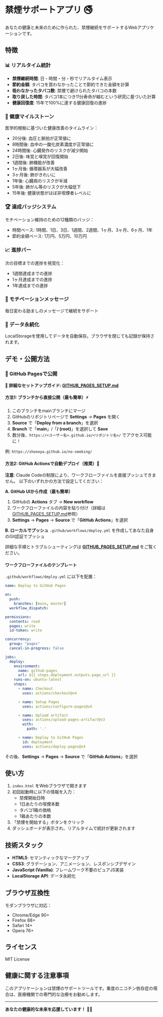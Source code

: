 # 禁煙サポートアプリ 🚭

あなたの健康と未来のために作られた、禁煙継続をサポートするWebアプリケーションです。

## 特徴

### 📊 リアルタイム統計
- **禁煙継続時間**: 日・時間・分・秒でリアルタイム表示
- **節約金額**: タバコを買わなかったことで節約できた金額を計算
- **吸わなかったタバコ数**: 禁煙で避けられたタバコの本数
- **取り戻した時間**: タバコ1本につき11分寿命が縮むという研究に基づいた計算
- **健康回復度**: 15年で100%に達する健康回復の進捗

### 🏥 健康マイルストーン
医学的根拠に基づいた健康改善のタイムライン：
- 20分後: 血圧と脈拍が正常値に
- 8時間後: 血中の一酸化炭素濃度が正常値に
- 24時間後: 心臓発作のリスクが減少開始
- 2日後: 味覚と嗅覚が回復開始
- 1週間後: 肺機能が改善
- 1ヶ月後: 循環器系が大幅改善
- 3ヶ月後: 肺がきれいに
- 1年後: 心臓病のリスクが半減
- 5年後: 肺がん等のリスクが大幅低下
- 15年後: 健康状態がほぼ非喫煙者レベルに

### 🏆 達成バッジシステム
モチベーション維持のための12種類のバッジ：
- 時間ベース: 1時間、1日、3日、1週間、2週間、1ヶ月、3ヶ月、6ヶ月、1年
- 節約金額ベース: 1万円、5万円、10万円

### 📈 進捗バー
次の目標までの進捗を視覚化：
- 1週間達成までの進捗
- 1ヶ月達成までの進捗
- 1年達成までの進捗

### 💬 モチベーションメッセージ
毎日変わる励ましのメッセージで継続をサポート

### 💾 データ永続化
LocalStorageを使用してデータを自動保存。ブラウザを閉じても記録が保持されます。

## デモ・公開方法

### 🚀 GitHub Pagesで公開

**📖 詳細なセットアップガイド: [GITHUB_PAGES_SETUP.md](GITHUB_PAGES_SETUP.md)**

#### 方法1: ブランチから直接公開（最も簡単）⚡

1. このブランチをmainブランチにマージ
2. GitHubのリポジトリページで **Settings** → **Pages** を開く
3. **Source** で「**Deploy from a branch**」を選択
4. **Branch** で「**main**」/「**/ (root)**」を選択して **Save**
5. 数分後、`https://<ユーザー名>.github.io/<リポジトリ名>/` でアクセス可能に！

例: `https://shoooya.github.io/no-smoking/`

#### 方法2: GitHub Actionsで自動デプロイ（推奨）🤖

**注意**: Claude Codeの制限により、ワークフローファイルを直接プッシュできません。
以下のいずれかの方法で設定してください：

**A. GitHub UIから作成（最も簡単）**
1. GitHubの **Actions** タブ → **New workflow**
2. ワークフローファイルの内容を貼り付け（詳細は[GITHUB_PAGES_SETUP.md](GITHUB_PAGES_SETUP.md)参照）
3. **Settings** → **Pages** → **Source** で「**GitHub Actions**」を選択

**B. ローカルでプッシュ**
`.github/workflows/deploy.yml` を作成してあなた自身のGit認証でプッシュ

詳細な手順とトラブルシューティングは **[GITHUB_PAGES_SETUP.md](GITHUB_PAGES_SETUP.md)** をご覧ください。

#### ワークフローファイルのテンプレート

`.github/workflows/deploy.yml` に以下を配置：

```yaml
name: Deploy to GitHub Pages

on:
  push:
    branches: [main, master]
  workflow_dispatch:

permissions:
  contents: read
  pages: write
  id-token: write

concurrency:
  group: "pages"
  cancel-in-progress: false

jobs:
  deploy:
    environment:
      name: github-pages
      url: ${{ steps.deployment.outputs.page_url }}
    runs-on: ubuntu-latest
    steps:
      - name: Checkout
        uses: actions/checkout@v4

      - name: Setup Pages
        uses: actions/configure-pages@v4

      - name: Upload artifact
        uses: actions/upload-pages-artifact@v3
        with:
          path: '.'

      - name: Deploy to GitHub Pages
        id: deployment
        uses: actions/deploy-pages@v4
```

その後、**Settings** → **Pages** → **Source** で「**GitHub Actions**」を選択

## 使い方

1. `index.html` をWebブラウザで開きます
2. 初回起動時に以下の情報を入力：
   - 禁煙開始日時
   - 1日あたりの喫煙本数
   - タバコ1箱の価格
   - 1箱あたりの本数
3. 「禁煙を開始する」ボタンをクリック
4. ダッシュボードが表示され、リアルタイムで統計が更新されます

## 技術スタック

- **HTML5**: セマンティックなマークアップ
- **CSS3**: グラデーション、アニメーション、レスポンシブデザイン
- **JavaScript (Vanilla)**: フレームワーク不要のピュアJS実装
- **LocalStorage API**: データ永続化

## ブラウザ互換性

モダンブラウザに対応：
- Chrome/Edge 90+
- Firefox 88+
- Safari 14+
- Opera 76+

## ライセンス

MIT License

## 健康に関する注意事項

このアプリケーションは禁煙のサポートツールです。重度のニコチン依存症の場合は、医療機関での専門的な治療をお勧めします。

---

**あなたの健康的な未来を応援しています！** 💪✨
